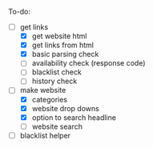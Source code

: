 To-do:

- [ ] get links
	- [x] get website html
	- [x] get links from html
	- [x] basic parsing check
	- [ ] availability check (response code)
	- [ ] blacklist check
	- [ ] history check
- [ ] make website
	- [x] categories
	- [x] website drop downs
	- [x] option to search headline
	- [ ] website search  
- [ ] blacklist helper